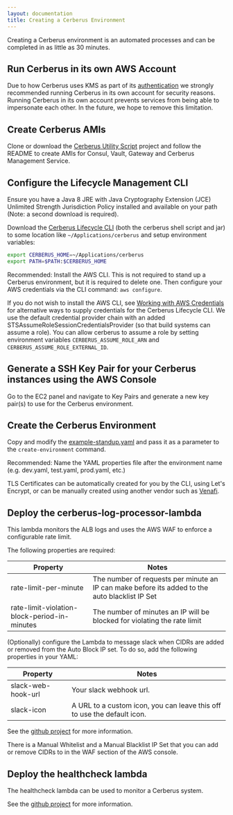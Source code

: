 ```yaml
---
layout: documentation
title: Creating a Cerberus Environment
---
```


Creating a Cerberus environment is an automated processes and can be completed in as little as 30 minutes.


## Run Cerberus in its own AWS Account

Due to how Cerberus uses KMS as part of its [authentication](/cerberus/docs/architecture/authentication) we strongly
recommended running Cerberus in its own account for security reasons.  Running Cerberus in its own account prevents
services from being able to impersonate each other.  In the future, we hope to remove this limitation.


## Create Cerberus AMIs

Clone or download the <a target="_blank" onclick="trackOutboundLink('https://github.com/Nike-Inc/cerberus-util-scripts')" href="https://github.com/Nike-Inc/cerberus-util-scripts">Cerberus Utility Script</a> project and follow
the README to create AMIs for Consul, Vault, Gateway and Cerberus Management Service.


## Configure the Lifecycle Management CLI

Ensure you have a Java 8 JRE with Java Cryptography Extension (JCE) Unlimited
Strength Jurisdiction Policy installed and available on your path (Note: a second download is required).

Download the <a target="_blank" onclick="trackOutboundLink('https://github.com/Nike-Inc/cerberus-lifecycle-cli/releases/latest')" href="https://github.com/Nike-Inc/cerberus-lifecycle-cli/releases/latest">Cerberus Lifecycle CLI</a>
(both the cerberus shell script and jar) to some location like `~/Applications/cerberus` and setup environment variables:

```bash
export CERBERUS_HOME=~/Applications/cerberus
export PATH=$PATH:$CERBERUS_HOME
```

Recommended: Install the AWS CLI. This is not required to stand up a Cerberus environment, but it is required
to delete one. Then configure your AWS credentials via the CLI command: `aws configure`.

If you do not wish to install the AWS CLI, see
<a target="_blank" onclick="trackOutboundLink('http://docs.aws.amazon.com/sdk-for-java/v1/developer-guide/credentials.html')" href="http://docs.aws.amazon.com/sdk-for-java/v1/developer-guide/credentials.html">Working with AWS Credentials</a>
for alternative ways to supply credentials for the Cerberus Lifecycle CLI. We use the default credential provider chain with
an added STSAssumeRoleSessionCredentialsProvider (so that build systems can assume a role). You can allow cerberus to
assume a role by setting environment variables `CERBERUS_ASSUME_ROLE_ARN` and `CERBERUS_ASSUME_ROLE_EXTERNAL_ID`.


## Generate a SSH Key Pair for your Cerberus instances using the AWS Console

Go to the EC2 panel and navigate to Key Pairs and generate a new key pair(s) to use for the Cerberus environment.


## Create the Cerberus Environment

Copy and modify the [example-standup.yaml](https://github.com/Nike-Inc/cerberus-lifecycle-cli/blob/master/src/main/resources/example-standup.yaml) and pass it as a parameter to the `create-environment` command.

Recommended: Name the YAML properties file after the environment name (e.g. dev.yaml, test.yaml, prod.yaml, etc.)

TLS Certificates can be automatically created for you by the CLI, using Let's Encrypt, or can be manually created using
another vendor such as [Venafi](venafi-certs).


## Deploy the cerberus-log-processor-lambda

This lambda monitors the ALB logs and uses the AWS WAF to enforce a configurable rate limit.

The following properties are required:

Property                                     | Notes
---------------------------------------------|------
rate-limit-per-minute                        | The number of requests per minute an IP can make before its added to the auto blacklist IP Set
rate-limit-violation-block-period-in-minutes | The number of minutes an IP will be blocked for violating the rate limit

(Optionally) configure the Lambda to message slack when CIDRs are added or removed from the Auto Block IP set. To do so,
add the following properties in your YAML:

Property           | Notes
-------------------|------
slack-web-hook-url | Your slack webhook url.
slack-icon         | A URL to a custom icon, you can leave this off to use the default icon.

See the [github project](https://github.com/Nike-Inc/cerberus-serverless-components/tree/master/cerberus-log-processor-lambda) for more information.

There is a Manual Whitelist and a Manual Blacklist IP Set that you can add or remove CIDRs to in the
WAF section of the AWS console.


## Deploy the healthcheck lambda

The healthcheck lambda can be used to monitor a Cerberus system.

See the [github project](https://github.com/Nike-Inc/cerberus-serverless-components/tree/master/cerberus-health-check-lambda) for more information.
